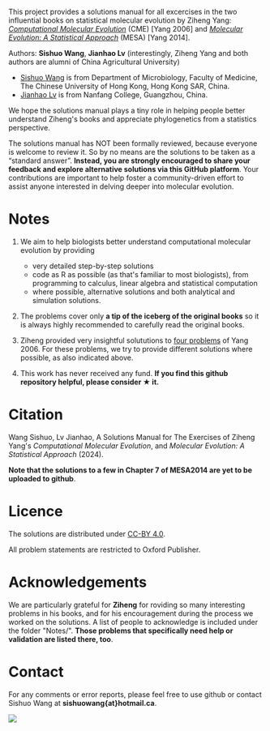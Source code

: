 This project provides a solutions manual for all excercises in the two influential books on statistical molecular evolution by Ziheng Yang: [<i>Computational Molecular Evolution</i>](http://abacus.gene.ucl.ac.uk/CME/) (CME) [Yang 2006] and [<i>Molecular Evolution: A Statistical Approach</i>](http://abacus.gene.ucl.ac.uk/MESA/) (MESA) [Yang 2014].

Authors: **Sishuo Wang**, **Jianhao Lv** (interestingly, Ziheng Yang and both authors are alumni of China Agricultural University)
* [Sishuo Wang](https://www.cuhk.edu.hk/med/mic/People/Sishuo.html) is from Department of Microbiology, Faculty of Medicine, The Chinese University of Hong Kong, Hong Kong SAR, China.
* [Jianhao Lv](https://sxy.nfu.edu.cn/xygk/szdw/szql/zj/c9cea5751f3c448585440f7b5b4a46bc.htm ) is from Nanfang College, Guangzhou, China.

We hope the solutions manual plays a tiny role in helping people better understand Ziheng's books and appreciate phylogenetics from a statistics perspective.

The solutions manual has NOT been formally reviewed, because everyone is welcome to review it. So by no means are the solutions to be taken as a “standard answer”. **Instead, you are strongly encouraged to share your feedback and explore alternative solutions via this GitHub platform**. Your contributions are important to help foster a community-driven effort to assist anyone interested in delving deeper into molecular evolution.

# Notes
1. We aim to help biologists better understand computational molecular evolution by providing
   * very detailed step-by-step solutions
   * code as R as possible (as that's familiar to most biologists), from programming to calculus, linear algebra and statistical computation
   * where possible, alternative solutions and both analytical and simulation solutions.

2. The problems cover only **a tip of the iceberg of the original books** so it is always highly recommended to carefully read the original books.

3. Ziheng provided very insightful solututions to [four problems](https://abacus.gene.ucl.ac.uk/CME/Yang2006CME.Exercises.pdf) of Yang 2006. For these problems, we try to provide different solutions where possible, as also indicated above.
  
4. This work has never received any fund. **If you find this github repository helpful, please consider ★ it.**

# Citation
Wang Sishuo, Lv Jianhao, A Solutions Manual for The Exercises of Ziheng Yang's <i>Computational Molecular Evolution</i>, and <i>Molecular Evolution: A Statistical Approach</i> (2024).

**Note that the solutions to a few in Chapter 7 of MESA2014 are yet to be uploaded to github**.

# Licence
The solutions are distributed under [CC-BY 4.0](https://creativecommons.org/licenses/by/4.0/).

All problem statements are restricted to Oxford Publisher.

# Acknowledgements
We are particularly grateful for **Ziheng** for roviding so many interesting problems in his books, and for his encouragement during the process we worked on the solutions. A list of people to acknowledge is included under the folder "Notes/". **Those problems that specifically need help or validation are listed there, too**.

# Contact
For any comments or error reports, please feel free to use github or contact Sishuo Wang at **sishuowang{at}hotmail.ca**.

![](https://komarev.com/ghpvc/?username=sishuowang)
